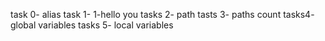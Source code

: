 task 0- alias
task 1- 1-hello you
tasks 2- path
tasts 3- paths count
tasks4- global variables
tasks 5- local variables
